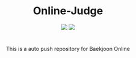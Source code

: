 <div align="center">

# Online-Judge

[![](http://mazassumnida.wtf/api/v2/generate_badge?boj=dlswns)](https://solved.ac/dlswns/)
![](http://mazandi.herokuapp.com/api?handle=dlswns&theme=dark)

#

This is a auto push repository for Baekjoon Online

</div>
